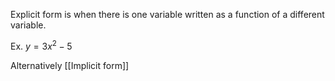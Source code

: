 Explicit form is when there is one variable written as a function of a different variable.

Ex. 
$y=3x^2-5$

Alternatively [[Implicit form]]